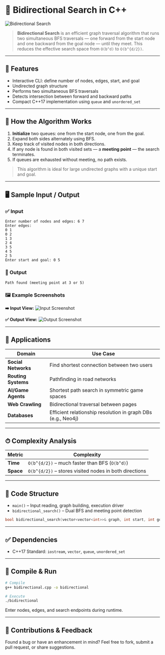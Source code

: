 # 🔁 Bidirectional Search in C++

![Bidirectional Search](https://upload.wikimedia.org/wikipedia/commons/9/9b/Bidirectional_search.svg)

> **Bidirectional Search** is an efficient graph traversal algorithm that runs two simultaneous BFS traversals — one forward from the start node and one backward from the goal node — until they meet. This reduces the effective search space from `O(b^d)` to `O(b^{d/2})`.

---

## 📌 Features

* Interactive CLI: define number of nodes, edges, start, and goal
* Undirected graph structure
* Performs two simultaneous BFS traversals
* Detects intersection between forward and backward paths
* Compact C++17 implementation using `queue` and `unordered_set`

---

## 🔧 How the Algorithm Works

1. **Initialize** two queues: one from the start node, one from the goal.
2. Expand both sides alternately using BFS.
3. Keep track of visited nodes in both directions.
4. If any node is found in both visited sets — a **meeting point** — the search terminates.
5. If queues are exhausted without meeting, no path exists.

> This algorithm is ideal for large undirected graphs with a unique start and goal.

---

## 🖥 Sample Input / Output

### ✅ Input

```
Enter number of nodes and edges: 6 7
Enter edges:
0 1
0 2
1 3
2 4
3 5
4 5
2 5
Enter start and goal: 0 5
```

### 🔽 Output

```
Path found (meeting point at 3 or 5)
```

### 🖼 Example Screenshots

**➡️ Input View:**
![Input Screenshot](https://i.imgur.com/NKOdx9h.png)

**✅ Output View:**
![Output Screenshot](https://i.imgur.com/WrdbRzK.png)

---

## 🚀 Applications

| Domain              | Use Case                                                     |
| ------------------- | ------------------------------------------------------------ |
| **Social Networks** | Find shortest connection between two users                   |
| **Routing Systems** | Pathfinding in road networks                                 |
| **AI/Game Agents**  | Shortest path search in symmetric game spaces                |
| **Web Crawling**    | Bidirectional traversal between pages                        |
| **Databases**       | Efficient relationship resolution in graph DBs (e.g., Neo4j) |

---

## ⏱ Complexity Analysis

| Metric    | Complexity                                             |
| --------- | ------------------------------------------------------ |
| **Time**  | `O(b^{d/2})` – much faster than BFS (`O(b^d)`)         |
| **Space** | `O(b^{d/2})` – stores visited nodes in both directions |

---

## 📄 Code Structure

* `main()` – Input reading, graph building, execution driver
* `bidirectional_search()` – Dual BFS and meeting point detection

```cpp
bool bidirectional_search(vector<vector<int>>& graph, int start, int goal);
```

---

## ✅ Dependencies

* C++17 Standard: `iostream`, `vector`, `queue`, `unordered_set`

---

## 🧪 Compile & Run

```bash
# Compile
g++ bidirectional.cpp -o bidirectional

# Execute
./bidirectional
```

Enter nodes, edges, and search endpoints during runtime.

---

## 🙌 Contributions & Feedback

Found a bug or have an enhancement in mind? Feel free to fork, submit a pull request, or share suggestions.

